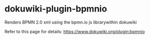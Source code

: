 # dokuwiki-plugin-bpmnio
Renders BPMN 2.0 xml using the bpmn.io js librarywithin dokuwiki

Refer to this page for details: https://www.dokuwiki.org/plugin:bpmnio
